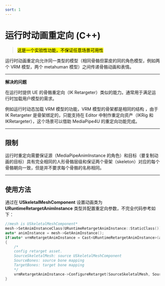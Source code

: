 ```yaml
---
sort: 1
---
```

# 运行时动画重定向 (C++)

> <mark>这是一个实验性功能，不保证任意场景可用性</mark>

运行时动画重定向允许同一类型的模型（相同骨骼但蒙皮的同的角色模型，例如两个 VRM 模型，两个 metahuman 模型）之间传递骨骼动画和表情。

---   
**解决的问题**

在运行时提供 UE 的骨骼重定向（IK Retargeter）类似的能力。通常用于满足运行时加载用户模型的需求。

例如运行时动态加载 VRM 模型的功能，VRM 模型的骨架都是相同的结构 ，由于 IK Retargeter 是骨架绑定的，只能支持在 Editor 中制作重定向资产（IKRig 和 IKRetargeter），这个场景可以借助 MediaPipe4U 的重定向功能完成。

---   
## 限制
运行时重定向需要保证源（MediaPipeAnimInstance 的角色）和目标（要复制动画的目标）具有完全相同的人形骨骼层级和保证两个骨架（skeleton）对应的每个骨骼朝向一致，但是并不要求每个骨骼的名称相同。

---   
## 使用方法

通过在 **USkeletalMeshComponent** 设置动画类为 **URuntimeRetargetAnimInstance** 类型并配置重定向参数，不完全代码参考如下：

```cpp
//mesh is USkeletalMeshComponent*
mesh->SetAnimInstanceClass(URuntimeRetargetAnimInstance::StaticClass());
auto* animInstance = mesh->GetAnimInstance();
if(auto* vrmRetargetAnimInstance = Cast<URuntimeRetargetAnimInstance>(animInstance))
{
    /*
    config retarget asset.
    SourceSkeletalMesh: source USkeletalMeshComponent 
    SourceBones: source bone mapping
    TargetBones: target bone mapping
    */
    vrmRetargetAnimInstance->ConfigureRetarget(SourceSkeletalMesh, SourceBones, TargetBones)
}
```